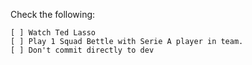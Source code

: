 Check the following:
```
[ ] Watch Ted Lasso
[ ] Play 1 Squad Bettle with Serie A player in team.
[ ] Don't commit directly to dev
```
